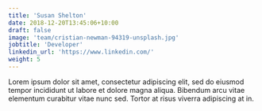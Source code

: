 ```yaml
---
title: 'Susan Shelton'
date: 2018-12-20T13:45:06+10:00
draft: false
image: 'team/cristian-newman-94319-unsplash.jpg'
jobtitle: 'Developer'
linkedin_url: 'https://www.linkedin.com/'
weight: 5
---
```


Lorem ipsum dolor sit amet, consectetur adipiscing elit, sed do eiusmod tempor incididunt ut labore et dolore magna aliqua. Bibendum arcu vitae elementum curabitur vitae nunc sed. Tortor at risus viverra adipiscing at in.
